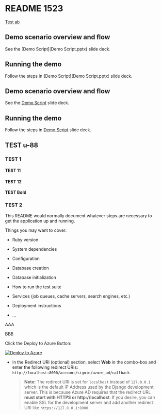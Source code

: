 # README 1523

[Test ab](Deply.pptx)

## Demo scenario overview and flow

See the [Demo Script](Demo Script.pptx) slide deck.

## Running the demo

Follow the steps in [Demo Script](Demo Script.pptx) slide deck.


## Demo scenario overview and flow

See the [Demo Script](Demo%20Script.pptx) slide deck.

## Running the demo

Follow the steps in [Demo Script](Demo%20Script.pptx) slide deck.


## TEST  u-88

### TEST 1

#### TEST 11

#### TEST 12

**TEST Bold**

### TEST 2



This README would normally document whatever steps are necessary to get the
application up and running.

Things you may want to cover:

* Ruby version

* System dependencies

* Configuration

* Database creation

* Database initialization

* How to run the test suite

* Services (job queues, cache servers, search engines, etc.)

* Deployment instructions

* ...


AAA

BBB


Click the Deploy to Azure Button:

   [![Deploy to Azure](http://azuredeploy.net/deploybutton.png)](https://portal.azure.com/#create/Microsoft.Template/uri/https%3A%2F%2Fraw.githubusercontent.com%2FTylerLu%2FEDUGraphAPI-Ruby%2Fmaster%2Fazuredeploy.json)
   
   
   - In the Redirect URI (optional) section, select **Web** in the combo-box and enter the following redirect URIs: `http://localhost:8000/account/signin/azure_ad/callback`.

     > **Note:** The redirect URI is set for `localhost` instead of `127.0.0.1` which is the default IP Address used by the Django development server. This is because Azure AD requires that the redirect URL **must start with HTTPS or http://localhost**.
     > If you desire, you can enable SSL for the development server and add another redirect URI like `https://127.0.0.1:8000`.
